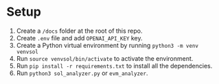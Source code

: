 # Setup

1. Create a `/docs` folder at the root of this repo.
2. Create `.env` file and add `OPENAI_API_KEY` key.
3. Create a Python virtual environment by running `python3 -m venv venvsol`
4. Run `source venvsol/bin/activate` to activate the environment.
5. Run `pip install -r requirements.txt` to install all the dependencies.
6. Run `python3 sol_analyzer.py` or `evm_analyzer`.
